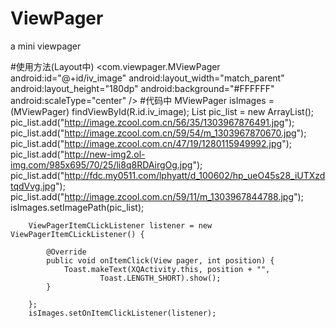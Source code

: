 # ViewPager
a mini viewpager

#使用方法(Layout中)
 <com.viewpager.MViewPager
    android:id="@+id/iv_image"
    android:layout_width="match_parent"
    android:layout_height="180dp"
    android:background="#FFFFFF"
    android:scaleType="center" />
#代码中
    MViewPager isImages = (MViewPager) findViewById(R.id.iv_image);
		List<String> pic_list = new ArrayList<String>();
		pic_list.add("http://image.zcool.com.cn/56/35/1303967876491.jpg");
		pic_list.add("http://image.zcool.com.cn/59/54/m_1303967870670.jpg");
		pic_list.add("http://image.zcool.com.cn/47/19/1280115949992.jpg");
		pic_list.add("http://new-img2.ol-img.com/985x695/70/25/li8q8RDAirgOg.jpg");
		pic_list.add("http://fdc.my0511.com/lphyatt/d_100602/hp_ueO45s28_iUTXzdtqdVvg.jpg");
		pic_list.add("http://image.zcool.com.cn/59/11/m_1303967844788.jpg");
		isImages.setImagePath(pic_list);

		ViewPagerItemCLickListener listener = new ViewPagerItemCLickListener() {

			@Override
			public void onItemClick(View pager, int position) {
				Toast.makeText(XQActivity.this, position + "",
						Toast.LENGTH_SHORT).show();
			}

		};
		isImages.setOnItemClickListener(listener);
